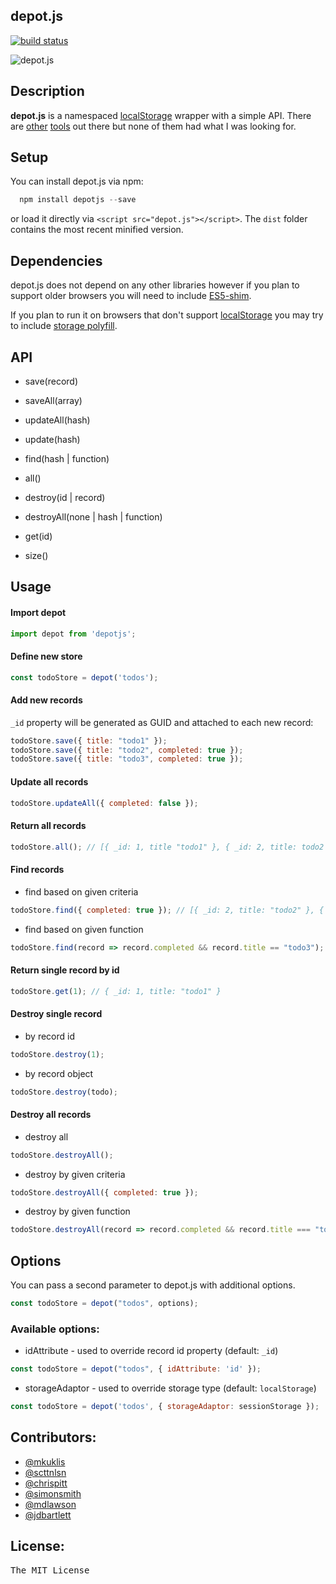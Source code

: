 ## depot.js

[![build status](https://secure.travis-ci.org/mkuklis/depot.js.png)](http://travis-ci.org/mkuklis/depot.js)

![depot.js](http://oi45.tinypic.com/xoiq7l.jpg)


## Description

**depot.js** is a namespaced [localStorage](http://diveintohtml5.info/storage.html) wrapper with a simple API.
There are [other](http://brian.io/lawnchair/) [tools](https://github.com/marcuswestin/store.js/) out there but none
of them had what I was looking for.


## Setup

You can install depot.js via npm:

```js
  npm install depotjs --save
```

or load it directly via `<script src="depot.js"></script>`. The `dist` folder contains the most recent minified version.

## Dependencies

depot.js does not depend on any other libraries however if you plan to support older browsers you will need to include [ES5-shim](https://github.com/kriskowal/es5-shim).

If you plan to run it on browsers that don't support [localStorage](http://diveintohtml5.info/storage.html) you may try to include [storage polyfill](https://gist.github.com/remy/350433).

## API

+ save(record)

+ saveAll(array)

+ updateAll(hash)

+ update(hash)

+ find(hash | function)

+ all()

+ destroy(id | record)

+ destroyAll(none | hash | function)

+ get(id)

+ size()

## Usage

#### Import depot

```js
import depot from 'depotjs';
```

#### Define new store

```js
const todoStore = depot('todos');
```

#### Add new records

`_id` property will be generated as GUID and attached to each new record:

```js
todoStore.save({ title: "todo1" });
todoStore.save({ title: "todo2", completed: true });
todoStore.save({ title: "todo3", completed: true });
```

#### Update all records

```js
todoStore.updateAll({ completed: false });
```

#### Return all records

```js
todoStore.all(); // [{ _id: 1, title "todo1" }, { _id: 2, title: todo2 }]
```

#### Find records

* find based on given criteria

```js
todoStore.find({ completed: true }); // [{ _id: 2, title: "todo2" }, { _id: 3, title: "todo3" }]
```

* find based on given function

```js
todoStore.find(record => record.completed && record.title == "todo3"); // [{ _id: 3, title: "todo3" }]
```


#### Return single record by id

```js
todoStore.get(1); // { _id: 1, title: "todo1" }
```

#### Destroy single record

* by record id

```js
todoStore.destroy(1);
```

* by record object

```js
todoStore.destroy(todo);
```

#### Destroy all records

* destroy all

```js
todoStore.destroyAll();
```

* destroy by given criteria

```js
todoStore.destroyAll({ completed: true });
```

* destroy by given function

```js
todoStore.destroyAll(record => record.completed && record.title === "todo3");
```

## Options

You can pass a second parameter to depot.js with additional options.

```js
const todoStore = depot("todos", options);
```

### Available options:

+ idAttribute - used to override record id property (default: `_id`)

```js
const todoStore = depot("todos", { idAttribute: 'id' });
```

+ storageAdaptor - used to override storage type (default: `localStorage`)

```js
const todoStore = depot('todos', { storageAdaptor: sessionStorage });
```


## Contributors:

* [@mkuklis](http://github.com/mkuklis)
* [@scttnlsn](http://github.com/scttnlsn)
* [@chrispitt](http://github.com/chrispitt)
* [@simonsmith](http://github.com/simonsmith)
* [@mdlawson](http://github.com/mdlawson)
* [@jdbartlett](http://github.com/jdbartlett)

## License:
<pre>
The MIT License
</pre>

